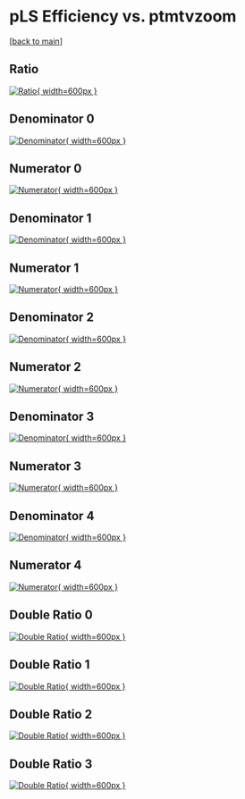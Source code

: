 # pLS Efficiency vs. ptmtvzoom

[[back to main](./)]



## Ratio

[![Ratio](../mtv/var/pLS_xtr_321_1_eff_ptmtvzoom.png){ width=600px }](../mtv/var/pLS_xtr_321_1_eff_ptmtvzoom.pdf)

## Denominator 0

[![Denominator](../mtv/den/pLS_xtr_321_1_eff_ptmtvzoom_den0.png){ width=600px }](../mtv/den/pLS_xtr_321_1_eff_ptmtvzoom_den0.pdf)

## Numerator 0

[![Numerator](../mtv/num/pLS_xtr_321_1_eff_ptmtvzoom_num0.png){ width=600px }](../mtv/num/pLS_xtr_321_1_eff_ptmtvzoom_num0.pdf)

## Denominator 1

[![Denominator](../mtv/den/pLS_xtr_321_1_eff_ptmtvzoom_den1.png){ width=600px }](../mtv/den/pLS_xtr_321_1_eff_ptmtvzoom_den1.pdf)

## Numerator 1

[![Numerator](../mtv/num/pLS_xtr_321_1_eff_ptmtvzoom_num1.png){ width=600px }](../mtv/num/pLS_xtr_321_1_eff_ptmtvzoom_num1.pdf)

## Denominator 2

[![Denominator](../mtv/den/pLS_xtr_321_1_eff_ptmtvzoom_den2.png){ width=600px }](../mtv/den/pLS_xtr_321_1_eff_ptmtvzoom_den2.pdf)

## Numerator 2

[![Numerator](../mtv/num/pLS_xtr_321_1_eff_ptmtvzoom_num2.png){ width=600px }](../mtv/num/pLS_xtr_321_1_eff_ptmtvzoom_num2.pdf)

## Denominator 3

[![Denominator](../mtv/den/pLS_xtr_321_1_eff_ptmtvzoom_den3.png){ width=600px }](../mtv/den/pLS_xtr_321_1_eff_ptmtvzoom_den3.pdf)

## Numerator 3

[![Numerator](../mtv/num/pLS_xtr_321_1_eff_ptmtvzoom_num3.png){ width=600px }](../mtv/num/pLS_xtr_321_1_eff_ptmtvzoom_num3.pdf)

## Denominator 4

[![Denominator](../mtv/den/pLS_xtr_321_1_eff_ptmtvzoom_den4.png){ width=600px }](../mtv/den/pLS_xtr_321_1_eff_ptmtvzoom_den4.pdf)

## Numerator 4

[![Numerator](../mtv/num/pLS_xtr_321_1_eff_ptmtvzoom_num4.png){ width=600px }](../mtv/num/pLS_xtr_321_1_eff_ptmtvzoom_num4.pdf)

## Double Ratio 0

[![Double Ratio](../mtv/ratio/pLS_xtr_321_1_eff_ptmtvzoom_ratio0.png){ width=600px }](../mtv/ratio/pLS_xtr_321_1_eff_ptmtvzoom_ratio0.pdf)

## Double Ratio 1

[![Double Ratio](../mtv/ratio/pLS_xtr_321_1_eff_ptmtvzoom_ratio1.png){ width=600px }](../mtv/ratio/pLS_xtr_321_1_eff_ptmtvzoom_ratio1.pdf)

## Double Ratio 2

[![Double Ratio](../mtv/ratio/pLS_xtr_321_1_eff_ptmtvzoom_ratio2.png){ width=600px }](../mtv/ratio/pLS_xtr_321_1_eff_ptmtvzoom_ratio2.pdf)

## Double Ratio 3

[![Double Ratio](../mtv/ratio/pLS_xtr_321_1_eff_ptmtvzoom_ratio3.png){ width=600px }](../mtv/ratio/pLS_xtr_321_1_eff_ptmtvzoom_ratio3.pdf)

